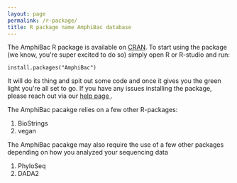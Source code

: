 ```yaml
---
layout: page
permalink: /r-package/
title: R package name AmphiBac database
---
```


The AmphiBac R package is available on <a href="Link to Package"> CRAN</a>. To start using the package (we know, you're super excited to do so) simply open R or R-studio and run:

```
install.packages("AmphiBac")
```

It will do its thing and spit out some code and once it gives you the green light you're all set to go. If you have any issues installing the package, please reach out via our <a href="https://pattyjk.github.io/help/">help page </a>.

The AmphiBac pacakge relies on a few other R-packages:

<ol>
  <li>BioStrings</li>
  <li>vegan</li>
</ol>
  
  The AmphiBac pacakge may also require the use of a few other packages depending on how you analyzed your sequencing data
  
  <ol>
  <li>PhyloSeq</li>
  <li>DADA2</li>
 </ol>
